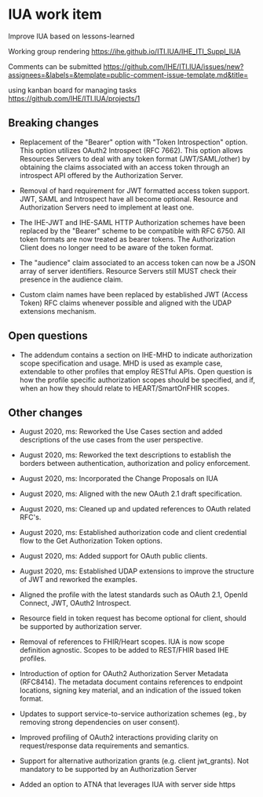 # IUA work item

Improve IUA based on lessons-learned

Working group rendering https://ihe.github.io/ITI.IUA/IHE_ITI_Suppl_IUA

Comments can be submitted https://github.com/IHE/ITI.IUA/issues/new?assignees=&labels=&template=public-comment-issue-template.md&title=

using kanban board for managing tasks https://github.com/IHE/ITI.IUA/projects/1

## Breaking changes

* Replacement of the "Bearer" option with "Token Introspection" option. This option utilizes OAuth2 Introspect (RFC 7662). This option allows Resources Servers to deal with any token format (JWT/SAML/other) by obtaining the claims associated with an access token through an introspect API offered by the Authorization Server.

* Removal of hard requirement for JWT formatted access token support. JWT, SAML and Introspect have all become optional. Resource and Authorization Servers need to implement at least one.

* The IHE-JWT and IHE-SAML HTTP Authorization schemes have been replaced by the "Bearer" scheme to be compatible with RFC 6750. All token formats are now treated as bearer tokens. The Authorization Client does no longer need to be aware of the token format.

* The "audience" claim associated to an access token can now be a JSON array of server identifiers. Resource Servers still MUST check their presence in the audience claim.

* Custom claim names have been replaced by established JWT (Access Token) RFC claims whenever possible and aligned with the UDAP extensions mechanism.

## Open questions

* The addendum contains a section on IHE-MHD to indicate authorization scope specification and usage. MHD is used as example case, extendable to other profiles that employ RESTful APIs. Open question is how the profile specific authorization scopes should be specified, and if, when an how they should relate to HEART/SmartOnFHIR scopes.

## Other changes

* August 2020, ms: Reworked the Use Cases section and added descriptions of the use cases from the user perspective.

* August 2020, ms: Reworked the text descriptions to establish the borders between authentication, authorization and policy enforcement.

* August 2020, ms: Incorporated the Change Proposals on IUA

* August 2020, ms: Aligned with the new OAuth 2.1 draft specification.

* August 2020, ms: Cleaned up and updated references to OAuth related RFC's.

* August 2020, ms: Established authorization code and client credential flow to the Get Authorization Token options.

* August 2020, ms: Added support for OAuth public clients.

* August 2020, ms: Established UDAP extensions to improve the structure of JWT and reworked the examples.

* Aligned the profile with the latest standards such as OAuth 2.1, OpenId Connect, JWT, OAuth2 Introspect.

* Resource field in token request has become optional for client, should be supported by authorization server.

* Removal of references to FHIR/Heart scopes. IUA is now scope definition agnostic. Scopes to be added to REST/FHIR based IHE profiles.

* Introduction of option for OAuth2 Authorization Server Metadata (RFC8414). The metadata document contains references to endpoint locations, signing key material, and an indication of the issued token format.

* Updates to support service-to-service authorization schemes (eg., by removing strong dependencies on user consent).

* Improved profiling of OAuth2 interactions providing clarity on request/response data requirements and semantics.

* Support for alternative authorization grants (e.g. client jwt_grants). Not mandatory to be supported by an Authorization Server

* Added an option to ATNA that leverages IUA with server side https

